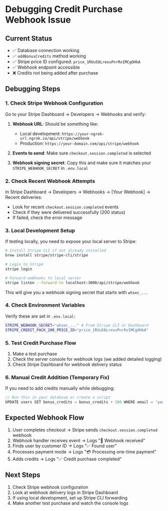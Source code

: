 # Debugging Credit Purchase Webhook Issue

## Current Status
- ✅ Database connection working
- ✅ `addBonusCredits` method working
- ✅ Stripe price ID configured: `price_1RUu58LrexuPnrRxIMCgOHkA`
- ✅ Webhook endpoint accessible
- ❌ Credits not being added after purchase

## Debugging Steps

### 1. Check Stripe Webhook Configuration

Go to your Stripe Dashboard → Developers → Webhooks and verify:

1. **Webhook URL**: Should be something like:
   - Local development: `https://your-ngrok-url.ngrok.io/api/stripe/webhook`
   - Production: `https://your-domain.com/api/stripe/webhook`

2. **Events to send**: Make sure `checkout.session.completed` is selected

3. **Webhook signing secret**: Copy this and make sure it matches your `STRIPE_WEBHOOK_SECRET` in `.env.local`

### 2. Check Recent Webhook Attempts

In Stripe Dashboard → Developers → Webhooks → [Your Webhook] → Recent deliveries:
- Look for recent `checkout.session.completed` events
- Check if they were delivered successfully (200 status)
- If failed, check the error message

### 3. Local Development Setup

If testing locally, you need to expose your local server to Stripe:

```bash
# Install Stripe CLI if not already installed
brew install stripe/stripe-cli/stripe

# Login to Stripe
stripe login

# Forward webhooks to local server
stripe listen --forward-to localhost:3000/api/stripe/webhook
```

This will give you a webhook signing secret that starts with `whsec_...`

### 4. Check Environment Variables

Verify these are set in `.env.local`:
```bash
STRIPE_WEBHOOK_SECRET="whsec_..." # From Stripe CLI or Dashboard
STRIPE_CREDIT_PACK_200_PRICE_ID="price_1RUu58LrexuPnrRxIMCgOHkA"
```

### 5. Test Credit Purchase Flow

1. Make a test purchase
2. Check the server console for webhook logs (we added detailed logging)
3. Check Stripe Dashboard for webhook delivery status

### 6. Manual Credit Addition (Temporary Fix)

If you need to add credits manually while debugging:

```javascript
// Run this in your database or create a script
UPDATE users SET bonus_credits = bonus_credits + 200 WHERE email = 'your-email@example.com';
```

## Expected Webhook Flow

1. User completes checkout → Stripe sends `checkout.session.completed` webhook
2. Webhook handler receives event → Logs "🔔 Webhook received"
3. Finds user by customer ID → Logs "✅ Found user"
4. Processes payment mode → Logs "💳 Processing one-time payment"
5. Adds credits → Logs "✅ Credit purchase completed"

## Next Steps

1. Check Stripe webhook configuration
2. Look at webhook delivery logs in Stripe Dashboard
3. If using local development, set up Stripe CLI forwarding
4. Make another test purchase and watch the console logs 